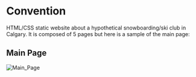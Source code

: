 # Convention

HTML/CSS static website about a hypothetical snowboarding/ski club in Calgary. It is composed of 5 pages but here is a sample of the main page:
## Main Page
![Main_Page](https://user-images.githubusercontent.com/81201946/193441471-a4cc9e0b-820b-4efb-b0a2-0772d422d0a5.png)
